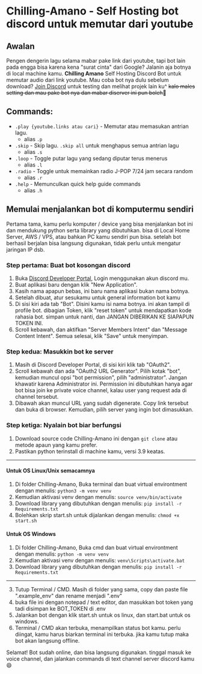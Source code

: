 # Chilling-Amano - Self Hosting bot discord untuk memutar dari youtube

## Awalan

Pengen dengerin lagu selama mabar pake link dari youtube, tapi bot lain pada engga bisa karena kena "surat cinta" dari Google? Jalanin aja botnya di local machine kamu. **Chilling Amano** Self Hosting Discord Bot untuk memutar audio dari link youtube. Mau coba bot nya dulu sebelum download? [Join Discord](https://dc.lmcpsite.my.id) untuk testing dan melihat projek lain ku^ ~~kalo males setting dan mau pake bot nya dan mabar diserver ini pun boleh~~👀️

## Commands:

* `.play {youtube.links atau cari}` - Memutar atau memasukan antrian lagu.
  * alias `.p`
* `.skip` - Skip lagu. `.skip all` untuk menghapus semua antrian lagu
  * alias `.s`
* `.loop` - Toggle putar lagu yang sedang diputar terus menerus
  * alias `.l`
* `.radio` - Toggle untuk memainkan radio J-POP 7/24 jam secara random
  * alias `.r`
* `.help` - Memunculkan quick help guide commands
  * alias `.h`

## Memulai menjalankan bot di komputermu sendiri

Pertama tama, kamu perlu komputer / device yang bisa menjalankan bot ini dan mendukung python serta library yang dibutuhkan. bisa di Local Home Server, AWS / VPS, atau bahkan PC kamu sendiri pun bisa. setelah bot berhasil berjalan bisa langsung digunakan, tidak perlu untuk mengatur jaringan IP dsb.

### Step pertama: Buat bot kosongan discord

1. Buka [Discord Developer Portal](https://discord.com/developers/applications), Login menggunakan akun discord mu.
2. Buat aplikasi baru dengan klik "New Application".
3. Kasih nama apapun bebas, ini baru nama aplikasi bukan nama botnya.
4. Setelah dibuat, atur sesukamu untuk general information bot kamu
5. Di sisi kiri ada tab "Bot". Disini kamu isi nama botnya. ini akan tampil di profile bot. dibagian Token, klik "reset token" untuk mendapatkan kode rahasia bot. simpan untuk nanti, dan JANGAN DIBERIKAN KE SIAPAPUN TOKEN INI.
6. Scroll kebawah, dan aktifkan "Server Members Intent" dan "Message Content Intent". Semua selesai, klik "Save" untuk menyimpan.

### Step kedua: Masukkin bot ke server

1. Masih di Discord Developer Portal, di sisi kiri klik tab "OAuth2".
2. Scroll kebawah dan ada "OAuth2 URL Generator". Pilih kotak "bot", kemudian muncul opsi "bot permission", pilih "administrator". Jangan khawatir karena Administrator ini. Permission ini dibutuhkan hanya agar bot bisa join ke private voice channel, kalau user yang request ada di channel tersebut.
3. Dibawah akan muncul URL yang sudah digenerate. Copy link tersebut dan buka di browser. Kemudian, pilih server yang ingin bot dimasukkan.

### Step ketiga: Nyalain bot biar berfungsi

1. Download source code Chilling-Amano ini dengan `git clone` atau metode apaun yang kamu prefer.
2. Pastikan python terinstall di machine kamu, versi 3.9 keatas.

---



#### Untuk OS Linux/Unix semacamnya

1. Di folder Chilling-Amano, Buka terminal dan buat virtual environtment dengan menulis:
   `python3 -m venv venv`
2. Kemudian aktivasi venv dengan menulis:
   `source venv/bin/activate`
3. Download library yang dibutuhkan dengan menulis:
   `pip install -r Requirements.txt`
4. Bolehkan skrip start.sh untuk dijalankan dengan menulis:
   `chmod +x start.sh`

#### Untuk OS Windows

1. Di folder Chilling-Amano, Buka cmd dan buat virtual environtment dengan menulis:
   `python -m venv venv`
2. Kemudian aktivasi venv dengan menulis:
   `venv\Scripts\activate.bat`
3. Download library yang dibutuhkan dengan menulis:
   `pip install -r Requirements.txt`

---



3. Tutup Terminal / CMD. Masih di folder yang sama, copy dan paste file ".example_env" dan rename menjadi ".env"
4. buka file ini dengan notepad / text editor, dan masukkan bot token yang tadi disimpan ke BOT_TOKEN di .env
5. Jalankan bot dengan klik start.sh untuk os linux, dan start.bat untuk os windows.
6. Terminal / CMD akan terbuka, menampilkan status bot kamu. perlu diingat, kamu harus biarkan terminal ini terbuka. jika kamu tutup maka bot akan langsung offline.

Selamat! Bot sudah online, dan bisa langsung digunakan. tinggal masuk ke voice channel, dan jalankan commands di text channel server discord kamu 😄
